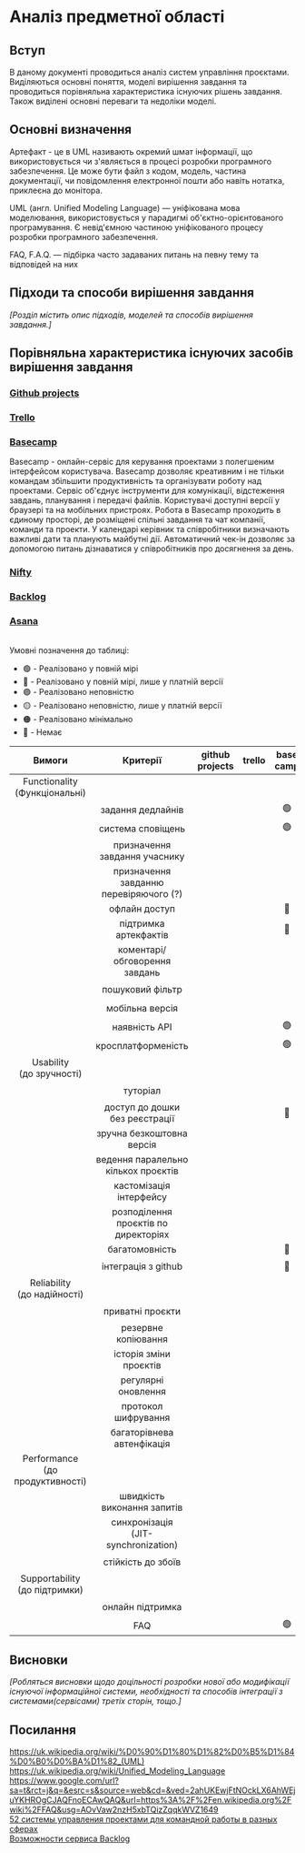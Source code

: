 # Аналіз предметної області

## Вступ

В даному документі проводиться аналіз систем управління проєктами. Виділяються основні поняття, моделі вирішення завдання та проводиться порівняльна характеристика існуючих рішень завдання. Також виділені основні переваги та недоліки моделі.


## Основні визначення

Артефакт - це в UML називають окремий шмат інформації, що використовується чи з'являється в процесі розробки програмного забезпечення. Це може бути файл з кодом, модель, частина документації, чи повідомлення електронної пошти або навіть нотатка, приклеєна до монітора.

UML (англ. Unified Modeling Language) — уніфікована мова моделювання, використовується у парадигмі об'єктно-орієнтованого програмування. Є невід'ємною частиною уніфікованого процесу розробки програмного забезпечення.

FAQ, F.A.Q. — підбірка часто задаваних питань на певну тему та відповідей на них
## Підходи та способи вирішення завдання

*[Розділ містить опис підходів, моделей та способів вирішення завдання.]*

## Порівняльна характеристика існуючих засобів вирішення завдання

### [Github projects](https://github.com/features/project-management/) ###

### [Trello](https://trello.com/) ###

### [Basecamp](https://basecamp.com/) ###

Basecamp - онлайн-сервіс для керування проектами з полегшеним інтерфейсом користувача. Basecamp дозволяє креативним і не тільки командам збільшити продуктивність та організувати роботу над проектами. Сервіс об'єднує інструменти для комунікації, відстеження завдань, планування і передачі файлів. Користувачі доступні версії у браузері та на мобільних пристроях. Робота в Basecamp проходить в єдиному просторі, де розміщені спільні завдання та чат компанії, команди та проекти. У календарі керівник та співробітники визначають важливі дати та планують майбутні дії. Автоматичний чек-ін дозволяє за допомогою питань дізнаватися у співробітників про досягнення за день.


### [Nifty](https://niftypm.com/) ###

### [Backlog](https://backlog.com/) ###

### [Asana](https://asana.com/) ###

<br />
    <summary>
        Умовні позначення до таблиці:
    </summary>

+ 🟢 - Реалізовано у повній мірі<br/>
+ 🔵 - Реалізовано у повній мірі, лише у платній версії <br/>
+ 🟣 - Реалізовано неповністю <br/>
+ 🟡 - Реалізовано неповністю, лише у платній версії <br/>
+ 🟠 - Реалізовано мінімально <br/>
+ 🔴 - Немає <br/>



| Вимоги | Критерії | github projects | trello | base camp | nifty | backlog | asana | Наш проєкт |
|:------:| :------: | :-------------: | :----: | :-------: | :---: | :-----: | :---: | :---------:|
| Functionality <br/> (Функціональні) |
|  | задання дедлайнів |||🟢||🟢|||
|  | система сповіщень |||🟢||🟢|||
|  | призначення завдання учаснику |||||🟢|||
|  | призначення завданню перевіряючого (?) |||||🔴|||
|  | офлайн доступ |||🔴||🔴|||
|  | підтримка артекфактів |||🔴||🔴|||
|  | коментарі/обговорення завдань |||||🟢|||
|  | пошуковий фільтр |||||🟢|||
|  | мобільна версія |||||🟢|||
|  | наявність API |||🟢||🟢|||
|  | кросплатформеність |||🟢||🟢|||
| Usability <br/> (до зручності) |
|  | туторіал |||||🟢|||
|  | доступ до дошки без реєстрації |||🔴||🔴|||
|  | зручна безкоштовна версія |||||🔵|||
|  | ведення паралельно кількох проєктів |||||🔵|||
|  | кастомізація інтерфейсу |||||🟠|||
|  | розподілення проєктів по директоріях |||||🔵|||
|  | багатомовність |||🔴||🔴|||
|  | інтеграція з github |||🔴||🟢|||
| Reliability <br/> (до надійності) |
|  | приватні проєкти |||||🟢|||
|  | резервне копіювання |||||🟢|||
|  | історія зміни проєктів |||||🟢|||
|  | регулярні оновлення |||||🟣|||
|  | протокол шифрування |||||TLS|||
|  | багаторівнева автенфікація |||||🟢|||
| Performance  <br/> (до продуктивності) |
|  | швидкість виконання запитів |||||🟢|||
|  | синхронізація <BR/> (JIT-synchronization) |||||🟢|||
|  | стійкість до збоїв |||||🟢|||
| Supportability  <br/> (до підтримки) |
|  | онлайн підтримка |||||🟢|||
|  | FAQ |||🟢||🟢|||

## Висновки

*[Робляться висновки щодо доцільності розробки нової або модифікації існуючої інформаційної системи, необхідності та способів інтеграції з системами(сервісами) третіх сторін, тощо.]*

## Посилання
https://uk.wikipedia.org/wiki/%D0%90%D1%80%D1%82%D0%B5%D1%84%D0%B0%D0%BA%D1%82_(UML)  
https://uk.wikipedia.org/wiki/Unified_Modeling_Language  
https://www.google.com/url?sa=t&rct=j&q=&esrc=s&source=web&cd=&ved=2ahUKEwjFtNOckLX6AhWEjuYKHROgCJAQFnoECAwQAQ&url=https%3A%2F%2Fen.wikipedia.org%2Fwiki%2FFAQ&usg=AOvVaw2nzH5xbTQizZqqkWVZ1649  
[52 системы управления проектами для командной работы в разных сферах](https://habr.com/ru/company/yougile/blog/545614/)  
[Возможности сервиса Backlog](https://startpack.ru/application/backlog)
